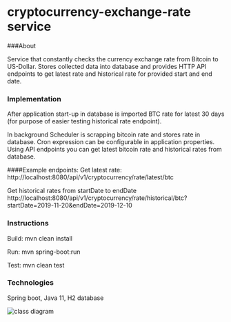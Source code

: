 # cryptocurrency-exchange-rate service

###About 

Service that constantly checks the currency exchange rate from Bitcoin to US-Dollar.
Stores collected data into database and provides HTTP API endpoints to get latest rate and historical rate for provided start and end date.

### Implementation

After application start-up in database is imported BTC rate for latest 30 days (for purpose of easier testing historical rate endpoint).

In background Scheduler is scrapping bitcoin rate and stores rate in database. 
Cron expression can be configurable in application properties.
Using API endpoints you can get latest bitcoin rate and historical rates from database.

####Example endpoints:
Get latest rate:
http://localhost:8080/api/v1/cryptocurrency/rate/latest/btc
 
Get historical rates from startDate to endDate
http://localhost:8080/api/v1/cryptocurrency/rate/historical/btc?startDate=2019-11-20&endDate=2019-12-10

### Instructions
Build: mvn clean install

Run: mvn spring-boot:run

Test: mvn clean test

### Technologies
Spring boot, Java 11, H2 database

![class diagram](https://ibb.co/LZqSMvJ)
